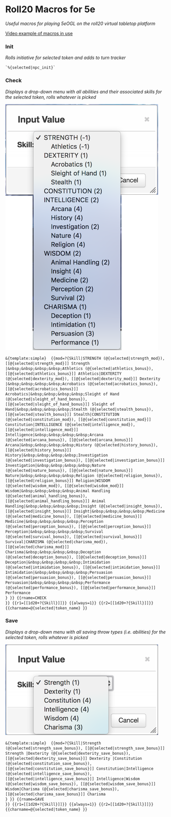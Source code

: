 # Roll20 Macros for 5e
*Useful macros for playing 5eOGL on the roll20 virtual tabletop platform*

[Video example of macros in use](https://www.youtube.com/watch?v=BvCnChBd_8Y)

### Init
*Rolls initiative for selected token and adds to turn tracker*

    `%{selected|npc_init}`

### Check
*Displays a drop-down menu with all abilities and their associated skills for the selected token, rolls whatever is picked*

![Screenshot of check macro drop-down menu](https://raw.githubusercontent.com/cyberscribe/roll20-macros-5e/master/check.png)


    &{template:simple}  {{mod=?{Skill|STRENGTH (@{selected|strength_mod}), [[@{selected|strength_mod}]] Strength |&nbsp;&nbsp;&nbsp;&nbsp;Athletics (@{selected|athletics_bonus}), [[@{selected|athletics_bonus}]] Athletics|DEXTERITY (@{selected|dexterity_mod}), [[@{selected|dexterity_mod}]] Dexterity |&nbsp;&nbsp;&nbsp;&nbsp;Acrobatics (@{selected|acrobatics_bonus}), [[@{selected|acrobatics_bonus}]] Acrobatics|&nbsp;&nbsp;&nbsp;&nbsp;Sleight of Hand (@{selected|sleight_of_hand_bonus}), [[@{selected|sleight_of_hand_bonus}]] Sleight of Hand|&nbsp;&nbsp;&nbsp;&nbsp;Stealth (@{selected|stealth_bonus}), [[@{selected|stealth_bonus}]] Stealth|CONSTITUTION (@{selected|constitution_mod}), [[@{selected|constitution_mod}]] Constitution|INTELLIGENCE (@{selected|intelligence_mod}), [[@{selected|intelligence_mod}]] Intelligence|&nbsp;&nbsp;&nbsp;&nbsp;Arcana (@{selected|arcana_bonus}), [[@{selected|arcana_bonus}]] Arcana|&nbsp;&nbsp;&nbsp;&nbsp;History (@{selected|history_bonus}), [[@{selected|history_bonus}]] History|&nbsp;&nbsp;&nbsp;&nbsp;Investigation (@{selected|investigation_bonus}), [[@{selected|investigation_bonus}]] Investigation|&nbsp;&nbsp;&nbsp;&nbsp;Nature (@{selected|nature_bonus}), [[@{selected|nature_bonus}]] Nature|&nbsp;&nbsp;&nbsp;&nbsp;Religion (@{selected|religion_bonus}), [[@{selected|religion_bonus}]] Religion|WISDOM (@{selected|wisdom_mod}), [[@{selected|wisdom_mod}]] Wisdom|&nbsp;&nbsp;&nbsp;&nbsp;Animal Handling (@{selected|animal_handling_bonus}), [[@{selected|animal_handling_bonus}]] Animal Handling|&nbsp;&nbsp;&nbsp;&nbsp;Insight (@{selected|insight_bonus}), [[@{selected|insight_bonus}]] Insight|&nbsp;&nbsp;&nbsp;&nbsp;Medicine (@{selected|medicine_bonus}), [[@{selected|medicine_bonus}]] Medicine|&nbsp;&nbsp;&nbsp;&nbsp;Perception (@{selected|perception_bonus}), [[@{selected|perception_bonus}]] Perception|&nbsp;&nbsp;&nbsp;&nbsp;Survival (@{selected|survival_bonus}), [[@{selected|survival_bonus}]] Survival|CHARISMA (@{selected|charisma_mod}), [[@{selected|charisma_mod}]] Charisma|&nbsp;&nbsp;&nbsp;&nbsp;Deception (@{selected|deception_bonus}), [[@{selected|deception_bonus}]] Deception|&nbsp;&nbsp;&nbsp;&nbsp;Intimidation (@{selected|intimidation_bonus}), [[@{selected|intimidation_bonus}]] Intimidation|&nbsp;&nbsp;&nbsp;&nbsp;Persuasion (@{selected|persuasion_bonus}), [[@{selected|persuasion_bonus}]] Persuasion|&nbsp;&nbsp;&nbsp;&nbsp;Performance (@{selected|performance_bonus}), [[@{selected|performance_bonus}]] Performance
    } }} {{rname=CHECK
    }} {{r1=[[1d20+?{Skill}]]}} {{always=1}} {{r2=[[1d20+?{Skill}]]}} {{charname=@{selected|token_name} }}

### Save
*Displays a drop-down menu with all saving throw types (i.e. abilities) for the selected token, rolls whatever is picked*

![Screenshot of save macro drop-down menu](https://raw.githubusercontent.com/cyberscribe/roll20-macros-5e/master/save.png)

    &{template:simple}  {{mod=?{Skill|Strength (@{selected|strength_save_bonus}), [[@{selected|strength_save_bonus}]] Strength |Dexterity (@{selected|dexterity_save_bonus}), [[@{selected|dexterity_save_bonus}]] Dexterity |Constitution (@{selected|constitution_save_bonus}), [[@{selected|constitution_save_bonus}]] Constitution|Intelligence (@{selected|intelligence_save_bonus}), [[@{selected|intelligence_save_bonus}]] Intelligence|Wisdom (@{selected|wisdom_save_bonus}), [[@{selected|wisdom_save_bonus}]] Wisdom|Charisma (@{selected|charisma_save_bonus}), [[@{selected|charisma_save_bonus}]] Charisma
    } }} {{rname=SAVE
    }} {{r1=[[1d20+?{Skill}]]}} {{always=1}} {{r2=[[1d20+?{Skill}]]}} {{charname=@{selected|token_name} }}
